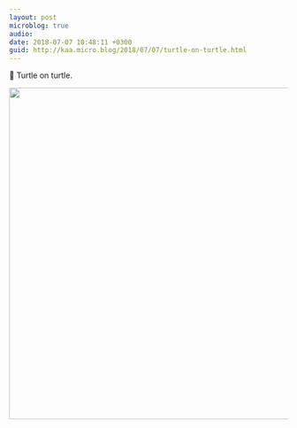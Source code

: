 ```yaml
---
layout: post
microblog: true
audio: 
date: 2018-07-07 10:48:11 +0300
guid: http://kaa.micro.blog/2018/07/07/turtle-on-turtle.html
---
```

🐢 Turtle on turtle.

<img src="http://micro.kaa.bz/uploads/2018/62d8aa275a.jpg" width="600" height="600" />
